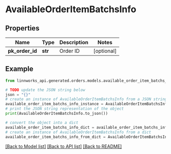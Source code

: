 # AvailableOrderItemBatchsInfo


## Properties

Name | Type | Description | Notes
------------ | ------------- | ------------- | -------------
**pk_order_id** | **str** | Order ID | [optional] 

## Example

```python
from linnworks_api.generated.orders.models.available_order_item_batchs_info import AvailableOrderItemBatchsInfo

# TODO update the JSON string below
json = "{}"
# create an instance of AvailableOrderItemBatchsInfo from a JSON string
available_order_item_batchs_info_instance = AvailableOrderItemBatchsInfo.from_json(json)
# print the JSON string representation of the object
print(AvailableOrderItemBatchsInfo.to_json())

# convert the object into a dict
available_order_item_batchs_info_dict = available_order_item_batchs_info_instance.to_dict()
# create an instance of AvailableOrderItemBatchsInfo from a dict
available_order_item_batchs_info_from_dict = AvailableOrderItemBatchsInfo.from_dict(available_order_item_batchs_info_dict)
```
[[Back to Model list]](../README.md#documentation-for-models) [[Back to API list]](../README.md#documentation-for-api-endpoints) [[Back to README]](../README.md)


